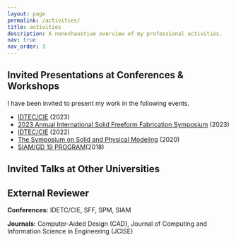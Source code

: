 ```yaml
---
layout: page
permalink: /activities/
title: activities
description: A nonexhaustive overview of my professional activities.
nav: true
nav_order: 3
---
```


Invited Presentations at Conferences & Workshops
------
I have been invited to present my work in the following events.

- [IDTEC/CIE](https://event.asme.org/IDETC-CIE) (2023)
- [2023 Annual International Solid Freeform Fabrication Symposium](https://www.sffsymposium.org/) (2023)
- [IDTEC/CIE](https://event.asme.org/IDETC-CIE) (2022)
- [The Symposium on Solid and Physical Modeling](https://www.easychair.org/cfp/SPM-2020) (2020)
- [SIAM/GD 19 PROGRAM](https://www.siam.org/conferences/cm/ls/gd19)(2018)


Invited Talks at Other Universities
------


External Reviewer
------
**Conferences:** IDETC/CIE, SFF, SPM, SIAM

**Journals:** Computer-Aided Design (CAD), Journal of Computing and Information Science in Engineering (JCISE) 
